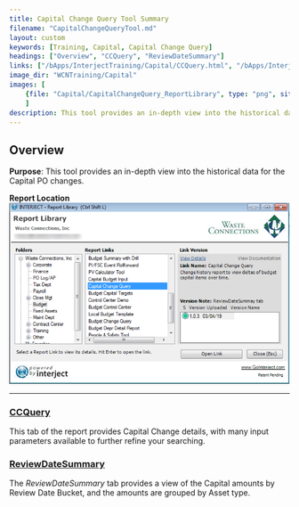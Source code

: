 ```yaml
---
title: Capital Change Query Tool Summary
filename: "CapitalChangeQueryTool.md"
layout: custom
keywords: [Training, Capital, Capital Change Query]
headings: ["Overview", "CCQuery", "ReviewDateSummary"]
links: ["/bApps/InterjectTraining/Capital/CCQuery.html", "/bApps/InterjectTraining/Capital/ReviewDateSummary.html"]
image_dir: "WCNTraining/Capital"
images: [
	{file: "Capital/CapitalChangeQuery_ReportLibrary", type: "png", site: "", cat: "", sub: "", report: "", ribbon: "", config: ""}
	]
description: This tool provides an in-depth view into the historical data for the Capital PO changes.
---
```


## Overview

**Purpose**:  This tool provides an in-depth view into the historical data for the Capital PO changes.

**Report Location**<br>
![](/images/WCNTraining/Capital/CapitalChangeQuery_ReportLibrary.png)

___
### [CCQuery](/bApps/InterjectTraining/Capital/CCQuery.html)

This tab of the report provides Capital Change details, with many input parameters available to further refine your searching.

### [ReviewDateSummary](/bApps/InterjectTraining/Capital/ReviewDateSummary.html)

The *ReviewDateSummary* tab provides a view of the Capital amounts by Review Date Bucket, and the amounts are grouped by Asset type.
